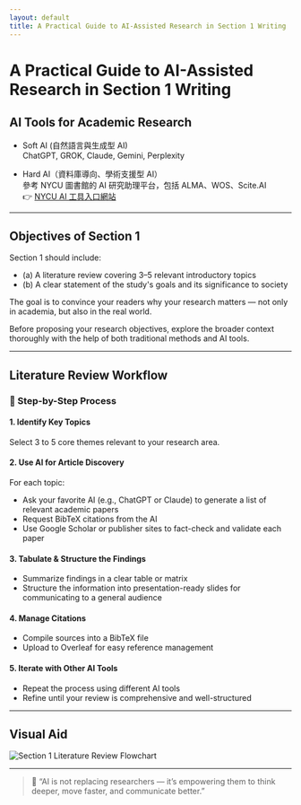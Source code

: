 ```yaml
---
layout: default
title: A Practical Guide to AI-Assisted Research in Section 1 Writing
---
```



# A Practical Guide to AI-Assisted Research in Section 1 Writing

## AI Tools for Academic Research

- Soft AI (自然語言與生成型 AI)  
  ChatGPT, GROK, Claude, Gemini, Perplexity

- Hard AI（資料庫導向、學術支援型 AI）  
  參考 NYCU 圖書館的 AI 研究助理平台，包括 ALMA、WOS、Scite.AI  
  👉 [NYCU AI 工具入口網站](https://www.lib.nycu.edu.tw/?lang=zh-TW)

---

## Objectives of Section 1

Section 1 should include:

- (a) A literature review covering 3–5 relevant introductory topics  
- (b) A clear statement of the study's goals and its significance to society

The goal is to convince your readers why your research matters — not only in academia, but also in the real world.

Before proposing your research objectives, explore the broader context thoroughly with the help of both traditional methods and AI tools.

---

## Literature Review Workflow

### 📌 Step-by-Step Process

#### 1. Identify Key Topics
Select 3 to 5 core themes relevant to your research area.

#### 2. Use AI for Article Discovery
For each topic:

- Ask your favorite AI (e.g., ChatGPT or Claude) to generate a list of relevant academic papers
- Request BibTeX citations from the AI
- Use Google Scholar or publisher sites to fact-check and validate each paper

#### 3. Tabulate & Structure the Findings
- Summarize findings in a clear table or matrix
- Structure the information into presentation-ready slides for communicating to a general audience

#### 4. Manage Citations
- Compile sources into a BibTeX file
- Upload to Overleaf for easy reference management

#### 5. Iterate with Other AI Tools
- Repeat the process using different AI tools
- Refine until your review is comprehensive and well-structured

---

## Visual Aid

![Section 1 Literature Review Flowchart](A_flowchart_titled_"Section_1:_Literature_Review_w.png)

---

> 💬 “AI is not replacing researchers — it’s empowering them to think deeper, move faster, and communicate better.”
